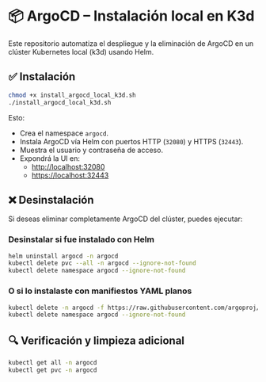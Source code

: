 # 📦 ArgoCD – Instalación local en K3d

Este repositorio automatiza el despliegue y la eliminación de ArgoCD en un clúster Kubernetes local (k3d) usando Helm.

## ✅ Instalación

```bash
chmod +x install_argocd_local_k3d.sh
./install_argocd_local_k3d.sh
```

Esto:

- Crea el namespace `argocd`.
- Instala ArgoCD vía Helm con puertos HTTP (`32080`) y HTTPS (`32443`).
- Muestra el usuario y contraseña de acceso.
- Expondrá la UI en:
  - [http://localhost:32080](http://localhost:32080)
  - [https://localhost:32443](https://localhost:32443)

## ❌ Desinstalación

Si deseas eliminar completamente ArgoCD del clúster, puedes ejecutar:

### Desinstalar si fue instalado con Helm

```bash
helm uninstall argocd -n argocd
kubectl delete pvc --all -n argocd --ignore-not-found
kubectl delete namespace argocd --ignore-not-found
```

### O si lo instalaste con manifiestos YAML planos

```bash
kubectl delete -n argocd -f https://raw.githubusercontent.com/argoproj/argo-cd/stable/manifests/install.yaml
kubectl delete namespace argocd --ignore-not-found
```

## 🔍 Verificación y limpieza adicional

```bash
kubectl get all -n argocd
kubectl get pvc -n argocd
```
